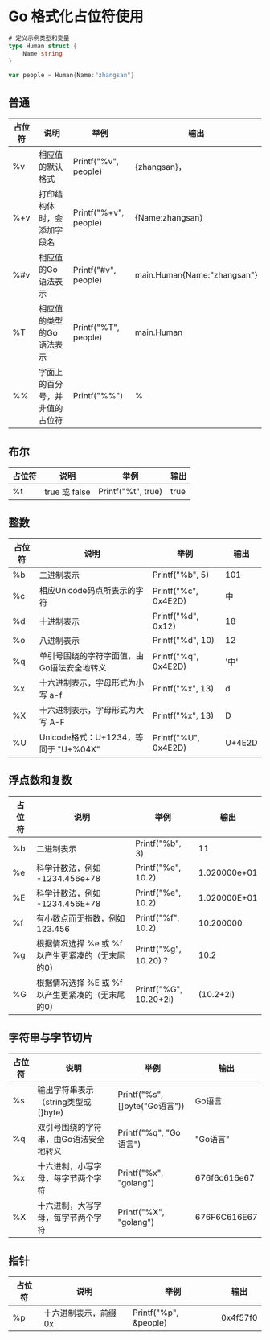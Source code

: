 # Go 格式化占位符使用

```go
# 定义示例类型和变量
type Human struct {
    Name string
}

var people = Human{Name:"zhangsan"}
```

## 普通

| 占位符  |  说明   |                        举例 |                   输出 |
| ------ | ---- | ---- | ---- |
| %v |      相应值的默认格式 |            Printf("%v", people)   | {zhangsan}，|
| %+v  |   打印结构体时，会添加字段名 |     Printf("%+v", people) |  {Name:zhangsan} |
| %#v |    相应值的Go语法表示          |  Printf("#v", people) |  main.Human{Name:"zhangsan"} |
| %T  |    相应值的类型的Go语法表示 |       Printf("%T", people) |   main.Human |
| %% |      字面上的百分号，并非值的占位符  | Printf("%%")         |   %  |

## 布尔

| 占位符  |  说明   |                        举例 |                   输出 |
| ------ | ---- | ---- | ---- |
| %t |          true 或 false  |     Printf("%t", true)  |       true |

## 整数

| 占位符  |  说明   |                        举例 |                   输出 |
| ------ | ---- | ---- | ---- |
| %b |      二进制表示                      |       Printf("%b", 5)      |       101  |
| %c  |    相应Unicode码点所表示的字符 |              Printf("%c", 0x4E2D)    |    中 |
| %d   |   十进制表示                             | Printf("%d", 0x12)      |    18 |
| %o    |  八进制表示                             | Printf("%d", 10)          |  12 |
| %q     |  单引号围绕的字符字面值，由Go语法安全地转义 |  Printf("%q", 0x4E2D)  |      '中' |
| %x     | 十六进制表示，字母形式为小写 a-f       |  Printf("%x", 13)           |  d |
| %X    |  十六进制表示，字母形式为大写 A-F      |   Printf("%x", 13)         |    D |
| %U    |  Unicode格式：U+1234，等同于 "U+%04X" |   Printf("%U", 0x4E2D)  |       U+4E2D |

## 浮点数和复数

| 占位符  |  说明   |                        举例 |                   输出 |
| ------ | ---- | ---- | ---- |
| %b   |    二进制表示 | Printf("%b", 3)  |  11 |
| %e |     科学计数法，例如 -1234.456e+78  |        Printf("%e", 10.2)  |   1.020000e+01 |
| %E  |     科学计数法，例如 -1234.456E+78    |    Printf("%e", 10.2)  |    1.020000E+01  |
| %f    |  有小数点而无指数，例如 123.456     |   Printf("%f", 10.2)   |  10.200000 |
| %g    |  根据情况选择 %e 或 %f 以产生更紧凑的（无末尾的0）|  Printf("%g", 10.20)？  | 10.2 |
| %G    |  根据情况选择 %E 或 %f 以产生更紧凑的（无末尾的0） | Printf("%G", 10.20+2i) |(10.2+2i) |

## 字符串与字节切片

| 占位符  |  说明   |                        举例 |                   输出 |
| ------ | ---- | ---- | ---- |
| %s  |    输出字符串表示（string类型或[]byte)  |  Printf("%s", []byte("Go语言"))  |  Go语言|
| %q   |   双引号围绕的字符串，由Go语法安全地转义 |  Printf("%q", "Go语言")      |   "Go语言" |
| %x    |  十六进制，小写字母，每字节两个字符   |   Printf("%x", "golang")      |   676f6c616e67  |
| %X    |  十六进制，大写字母，每字节两个字符   |   Printf("%X", "golang")     |    676F6C616E67  |

## 指针

| 占位符  |  说明   |                        举例 |                   输出 |
| ------ | ---- | ---- | ---- |
| %p   |      十六进制表示，前缀 0x      |    Printf("%p", &people)     |        0x4f57f0   |

